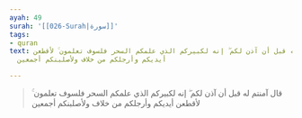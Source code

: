 ```yaml
---
ayah: 49
surah: '[[026-Surah|سورة]]'
tags:
- quran
text: قال آمنتم له قبل أن آذن لكم ۖ إنه لكبيركم الذي علمكم السحر فلسوف تعلمون ۚ لأقطعن
  أيديكم وأرجلكم من خلاف ولأصلبنكم أجمعين

---
```

> قال آمنتم له قبل أن آذن لكم ۖ إنه لكبيركم الذي علمكم السحر فلسوف تعلمون ۚ لأقطعن أيديكم وأرجلكم من خلاف ولأصلبنكم أجمعين
